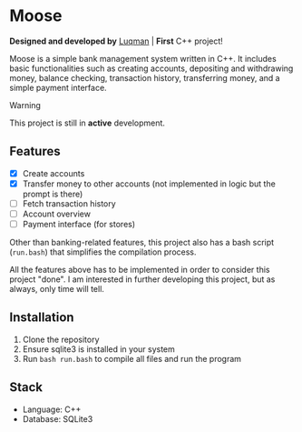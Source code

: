 # Moose

**Designed and developed by** [Luqman](https://theluqmn.github.io/) | **First** C++ project!

Moose is a simple bank management system written in C++. It includes basic functionalities such as creating accounts, depositing and withdrawing money, balance checking, transaction history, transferring money, and a simple payment interface.

> [!WARNING]
> This project is still in **active** development.

## Features

- [x] Create accounts
- [x] Transfer money to other accounts (not implemented in logic but the prompt is there)
- [ ] Fetch transaction history
- [ ] Account overview
- [ ] Payment interface (for stores)

Other than banking-related features, this project also has a bash script (`run.bash`) that simplifies the compilation process.

All the features above has to be implemented in order to consider this project "done". I am interested in further developing this project, but as always, only time will tell.

## Installation

1. Clone the repository
2. Ensure sqlite3 is installed in your system
3. Run `bash run.bash` to compile all files and run the program

## Stack

- Language: C++
- Database: SQLite3
